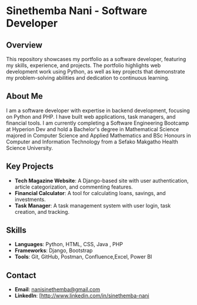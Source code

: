 # Sinethemba Nani - Software Developer

## Overview
This repository showcases my portfolio as a software developer, featuring my skills, experience, and projects. The portfolio highlights web development work using Python, as well as key projects that demonstrate my problem-solving abilities and dedication to continuous learning.

## About Me
I am a software developer with expertise in backend development, focusing on Python and PHP. I have built web applications, task managers, and financial tools. I am currently completing a Software Engineering Bootcamp at Hyperion Dev and hold a Bachelor's degree in Mathematical Science majored in Computer Science and Applied Mathematics and BSc Honours in Computer and Information Technology from a Sefako Makgatho Health Science University.

## Key Projects
- **Tech Magazine Website**: A Django-based site with user authentication, article categorization, and commenting features.
- **Financial Calculator**: A tool for calculating loans, savings, and investments.
- **Task Manager**: A task management system with user login, task creation, and tracking.

## Skills
- **Languages**: Python, HTML, CSS, Java , PHP
- **Frameworks**: Django, Bootstrap
- **Tools**: Git, GitHub, Postman, Confluence,Excel, Power BI

## Contact
- **Email**: nanisinethemba@gmail.com
- **LinkedIn**: [http://www.linkedin.com/in/sinethemba-nani

